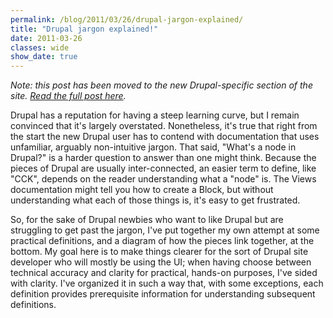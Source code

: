 ```yaml
---
permalink: /blog/2011/03/26/drupal-jargon-explained/
title: "Drupal jargon explained!"
date: 2011-03-26
classes: wide
show_date: true
---
```

<p><em>Note: this post has been moved to the new Drupal-specific section of the site. <a href="/drupal/tutorials/drupal-jargon-explained">Read the full post here</a>.</em></p>
<p>Drupal has a reputation for having a steep learning curve, but I remain convinced that it's largely overstated. Nonetheless, it's true that right from the start the new Drupal user has to contend with documentation that uses unfamiliar, arguably non-intuitive jargon. That said, "What's a node in Drupal?" is a harder question to answer than one might think. Because the pieces of Drupal are usually inter-connected, an easier term to define, like "CCK", depends on the reader understanding what a "node" is. The Views documentation might tell you how to create a Block, but without understanding what each of those things is, it's easy to get frustrated.</p>
<p>So, for the sake of Drupal newbies who want to like Drupal but are struggling to get past the jargon, I've put together my own attempt at some practical definitions, and a diagram of how the pieces link together, at the bottom. My goal here is to make things clearer for the sort of Drupal site developer who will mostly be using the UI; when having choose between technical accuracy and clarity for practical, hands-on purposes, I've sided with clarity. I've organized it in such a way that, with some exceptions, each definition provides prerequisite information for understanding subsequent definitions.</p>
